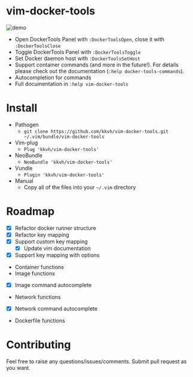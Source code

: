 # vim-docker-tools
![demo](https://thumbs.gfycat.com/JitteryHealthyAmericanshorthair-size_restricted.gif) 
* Open DockerTools Panel with `:DockerToolsOpen`, close it with `:DockerToolsClose`
* Toggle DockerTools Panel with `:DockerToolsToggle`
* Set Docker daemon host with `:DockerToolsSetHost`
* Support container commands (and more in the future!). For details please check out the documentation (`:help docker-tools-commands`).
* Autocompletion for commands
* Full documentation in `:help vim-docker-tools`
# Install
* Pathogen
  * `git clone https://github.com/kkvh/vim-docker-tools.git ~/.vim/bundle/vim-docker-tools`
* Vim-plug
  * `Plug 'kkvh/vim-docker-tools'`
* NeoBundle
  * `NeoBundle 'kkvh/vim-docker-tools'`
* Vundle
  * `Plugin 'kkvh/vim-docker-tools'`
* Manual
  * Copy all of the files into your `~/.vim` directory
# Roadmap
* [x] Refactor docker runner structure
* [x] Refactor key mapping
* [x] Support custom key mapping
  * [x] Update vim documentation
* [x] Support key mapping with options
* Container functions
* Image functions
* [x] Image command autocomplete
* Network functions
* [x] Network command autocomplete
* Dockerfile functions
# Contributing
Feel free to raise any questions/issues/comments. Submit pull request as you want.
